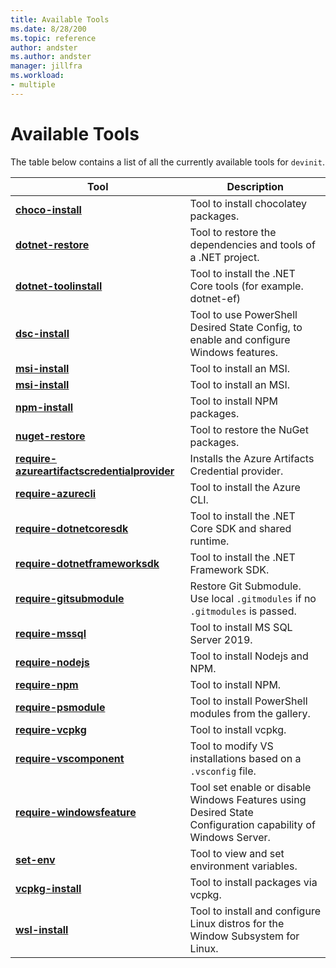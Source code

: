 ```yaml
---
title: Available Tools
ms.date: 8/28/200
ms.topic: reference
author: andster
ms.author: andster
manager: jillfra
ms.workload:
- multiple
---
```

# Available Tools

The table below contains a list of all the currently available tools for `devinit`.

| Tool                                                                                        | Description                                                                                                 |
|---------------------------------------------------------------------------------------------|-------------------------------------------------------------------------------------------------------------|
| [**choco-install**](choco-install.md)                                                       | Tool to install chocolatey packages.                                                                        |
| [**dotnet-restore**](dotnet-restore.md)                                                     | Tool to restore the dependencies and tools of a .NET project.                                               |
| [**dotnet-toolinstall**](dotnet-toolinstall.md)                                             | Tool to install the .NET Core tools (for example. dotnet-ef)                                                |
| [**dsc-install**](dsc-install.md)                                                           | Tool to use PowerShell Desired State Config, to enable and configure Windows features.                      |
| [**msi-install**](msi-install.md)                                                           | Tool to install an MSI.                                                                                     |
| [**msi-install**](msi-install.md)                                                           | Tool to install an MSI.                                                                                     |
| [**npm-install**](npm-install.md)                                                           | Tool to install NPM packages.                                                                               |
| [**nuget-restore**](nuget-restore.md)                                                       | Tool to restore the NuGet packages.                                                                         |
| [**require-azureartifactscredentialprovider**](require-azureartifactscredentialprovider.md) | Installs the Azure Artifacts Credential provider.                                                           |
| [**require-azurecli**](require-azurecli.md)                                                 | Tool to install the Azure CLI.                                                                              |
| [**require-dotnetcoresdk**](require-dotnetcoresdk.md)                                       | Tool to install the .NET Core SDK and shared runtime.                                                       |
| [**require-dotnetframeworksdk**](require-dotnetframeworksdk.md)                             | Tool to install the .NET Framework SDK.                                                                     |
| [**require-gitsubmodule**](require-gitsubmodules.md)                                        | Restore Git Submodule. Use local `.gitmodules` if no `.gitmodules` is passed.                               |
| [**require-mssql**](require-mssql.md)                                                       | Tool to install MS SQL Server 2019.                                                                         |
| [**require-nodejs**](require-nodejs.md)                                                     | Tool to install Nodejs and NPM.                                                                             |
| [**require-npm**](require-npm.md)                                                           | Tool to install NPM.                                                                                        |
| [**require-psmodule**](require-psmodule.md)                                                 | Tool to install PowerShell modules from the gallery.                                                        |
| [**require-vcpkg**](require-vcpkg.md)                                                       | Tool to install vcpkg.                                                                                      |
| [**require-vscomponent**](require-vscomponent.md)                                           | Tool to modify VS installations based on a `.vsconfig` file.                                                |
| [**require-windowsfeature**](require-vscomponent.md)                                        | Tool set enable or disable Windows Features using Desired State Configuration capability of Windows Server. |
| [**set-env**](set-env.md)                                                                   | Tool to view and set environment variables.                                                                 |
| [**vcpkg-install**](vcpkg-install.md)                                                       | Tool to install packages via vcpkg.                                                                         |
| [**wsl-install**](wsl-install.md)                                                           | Tool to install and configure Linux distros for the Window Subsystem for Linux.                             |
